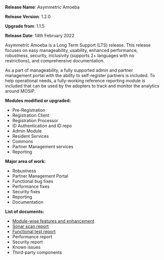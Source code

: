 **Release Name**: Asymmetric Amoeba

**Release Version**: 1.2.0

**Upgrade from**: 1.1.5

**Release Date**: 14th February 2022

Asymmetric Amoeba is a Long Term Support (LTS) release. This release focuses on easy manageability, usability, enhanced performance, robustness, security, inclusivity (supports 2+ languages with no restrictions), and comprehensive documentation. 

As a part of manageability, a fully supported admin and partner management portal with the ability to self-register partners is included. To help operational needs, a fully-working reference reporting module is included that can be used by the adopters to track and monitor the analytics around MOSIP.

**Modules modified or upgraded:**

- Pre-Registration
- Registration Client
- Registration Processor
- ID Authentication and ID repo
- Admin Module
- Resident Services
- Commons
- Partner Management services
- Reporting

**Major area of work:**

- Robustness
- Partner Management Portal
- Functional bug fixes
- Performance fixes
- Security fixes
- Reporting
- Documentation

**List of documents:**

- [Module-wise features and enhancement](enhancements.md)
- [Sonar scan report](sonar-scan-report.md)
- [Functional test report](functional-test-report.md)
- Performance report
- Security report
- Known issues
- Third-party components
